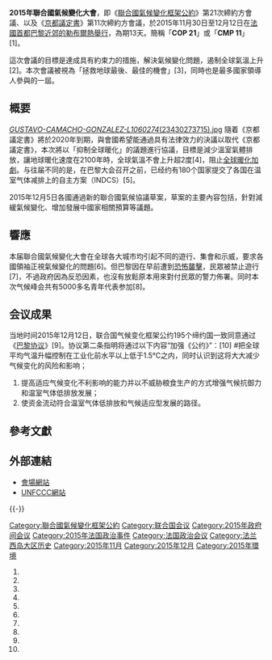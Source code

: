 **2015年聯合國氣候變化大會**，即《[聯合國氣候變化框架公約](../Page/聯合國氣候變化框架公約.md "wikilink")》第21次締約方會議、以及《[京都議定書](../Page/京都議定書.md "wikilink")》第11次締約方會議，於2015年11月30日至12月12日在[法國首都](../Page/法國.md "wikilink")[巴黎近郊的](../Page/巴黎.md "wikilink")[勒布爾熱舉行](../Page/勒布爾熱.md "wikilink")，為期13天。簡稱「**COP
21**」或「**CMP 11**」\[1\]。

這次會議的目標是達成具有約束力的措施，解決氣候變化問題，遏制全球氣溫上升\[2\]。本次會議被視為「拯救地球最後、最佳的機會」\[3\]，同時也是最多國家領導人參與的一屆。

## 概要

[_GUSTAVO-CAMACHO-GONZALEZ-L1060274_(23430273715).jpg](https://zh.wikipedia.org/wiki/File:_GUSTAVO-CAMACHO-GONZALEZ-L1060274_\(23430273715\).jpg "fig:_GUSTAVO-CAMACHO-GONZALEZ-L1060274_(23430273715).jpg")
隨着《京都議定書》將於2020年到期，與會國希望能通過具有法律效力的決議以取代《京都議定書》，本次將以「抑制全球暖化」的議題進行協議，目標是減少溫室氣體排放，讓地球暖化速度在2100年時，全球氣溫不會上升超2度\[4\]，阻止[全球暖化加劇](../Page/全球暖化.md "wikilink")。与往届不同的是，在巴黎大会召开之前，已经约有180个国家提交了各国在温室气体减排上的自主方案（INDCS）\[5\]。

2015年12月5日各國通過新的聯合國氣候協議草案，草案的主要內容包括，針對減緩氣候變化、增加發展中國家相關預算等議題。

## 響應

本届聯合國氣候變化大會在全球各大城市均引起不同的遊行、集會和示威，要求各國領袖正視氣候變化的問題\[6\]。但巴黎因在早前遭到[恐怖襲擊](../Page/2015年11月巴黎襲擊事件.md "wikilink")，民眾被禁止遊行\[7\]，不過政府因為反恐因素，也沒有放鬆原本用來對付民眾的警力佈署。同时本次气候峰会共有5000多名青年代表参加\[8\]。

## 会议成果

当地时间2015年12月12日，联合国气候变化框架公约195个缔约国一致同意通过《[巴黎协议](../Page/巴黎协议.md "wikilink")》\[9\]。协议第二条指明将通过以下内容“加强《公约》”：\[10\]
\#把全球平均气温升幅控制在工业化前水平以上低于1.5℃之内，同时认识到这将大大减少气候变化的风险和影响；

1.  提高适应气候变化不利影响的能力并以不威胁粮食生产的方式增强气候抗御力和温室气体低排放发展；
2.  使资金流动符合温室气体低排放和气候适应型发展的路径。

## 參考文獻

## 外部連結

  - [會場網站](http://webarchive.loc.gov/all/20151205042546/http%3A//www.cop21.gouv.fr/)
  - [UNFCCC網站](http://unfccc.int/meetings/paris_nov_2015/meeting/8926.php)

{{-}}

[Category:聯合國氣候變化框架公約](https://zh.wikipedia.org/wiki/Category:聯合國氣候變化框架公約 "wikilink")
[Category:联合国会议](https://zh.wikipedia.org/wiki/Category:联合国会议 "wikilink")
[Category:2015年政府间会议](https://zh.wikipedia.org/wiki/Category:2015年政府间会议 "wikilink")
[Category:2015年法国政治事件](https://zh.wikipedia.org/wiki/Category:2015年法国政治事件 "wikilink")
[Category:法国政治会议](https://zh.wikipedia.org/wiki/Category:法国政治会议 "wikilink")
[Category:法兰西岛大区历史](https://zh.wikipedia.org/wiki/Category:法兰西岛大区历史 "wikilink")
[Category:2015年11月](https://zh.wikipedia.org/wiki/Category:2015年11月 "wikilink")
[Category:2015年12月](https://zh.wikipedia.org/wiki/Category:2015年12月 "wikilink")
[Category:2015年環境](https://zh.wikipedia.org/wiki/Category:2015年環境 "wikilink")

1.
2.
3.
4.
5.
6.
7.
8.
9.
10.